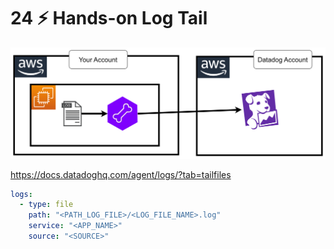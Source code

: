 # 24 ⚡ Hands-on Log Tail

![](../imgs/cda28b5b8f6044fdbb667713dd629ff5.png)

https://docs.datadoghq.com/agent/logs/?tab=tailfiles

```yaml
logs:
  - type: file
    path: "<PATH_LOG_FILE>/<LOG_FILE_NAME>.log"
    service: "<APP_NAME>"
    source: "<SOURCE>"
```